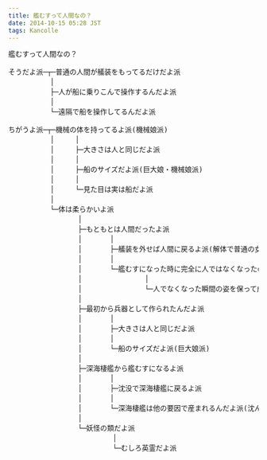 ```yaml
---
title: 艦むすって人間なの？
date: 2014-10-15 05:28 JST
tags: Kancolle
---
```

    
<pre>
艦むすって人間なの？

そうだよ派─┬─普通の人間が艤装をもってるだけだよ派
　　　　　　│
　　　　　　├─人が船に乗りこんで操作するんだよ派
　　　　　　│
　　　　　　└─遠隔で船を操作してるんだよ派

ちがうよ派─┬─機械の体を持ってるよ派(機械娘派)
　　　　　　│　　　│
　　　　　　│　　　├─大きさは人と同じだよ派
　　　　　　│　　　│
　　　　　　│　　　├─船のサイズだよ派(巨大娘・機械娘派)
　　　　　　│　　　│
　　　　　　│　　　└─見た目は実は船だよ派
　　　　　　│
　　　　　　└─体は柔らかいよ派
　　　　　　　　　　│
　　　　　　　　　　├─もともとは人間だったよ派
　　　　　　　　　　│　　　　│
　　　　　　　　　　│　　　　├─艤装を外せば人間に戻るよ派(解体で普通の女の子派)
　　　　　　　　　　│　　　　│
　　　　　　　　　　│　　　　└─艦むすになった時に完全に人ではなくなったのでもう戻れないよ派
　　　　　　　　　　│　　　　　　　　　│
　　　　　　　　　　│　　　　　　　　　└─人でなくなった瞬間の姿を保って成長しないよ派
　　　　　　　　　　│
　　　　　　　　　　├─最初から兵器として作られたんだよ派
　　　　　　　　　　│　　　　│
　　　　　　　　　　│　　　　├─大きさは人と同じだよ派
　　　　　　　　　　│　　　　│
　　　　　　　　　　│　　　　└─船のサイズだよ派(巨大娘派)
　　　　　　　　　　│
　　　　　　　　　　├─深海棲艦から艦むすになるよ派
　　　　　　　　　　│　　　　│
　　　　　　　　　　│　　　　├─沈没で深海棲艦に戻るよ派
　　　　　　　　　　│　　　　│
　　　　　　　　　　│　　　　└─深海棲艦は他の要因で産まれるんだよ派(沈んだら死派)
　　　　　　　　　　│
　　　　　　　　　　└─妖怪の類だよ派
　　　　　　　　　　　　　　　│
　　　　　　　　　　　　　　　└─むしろ英霊だよ派
</pre>
